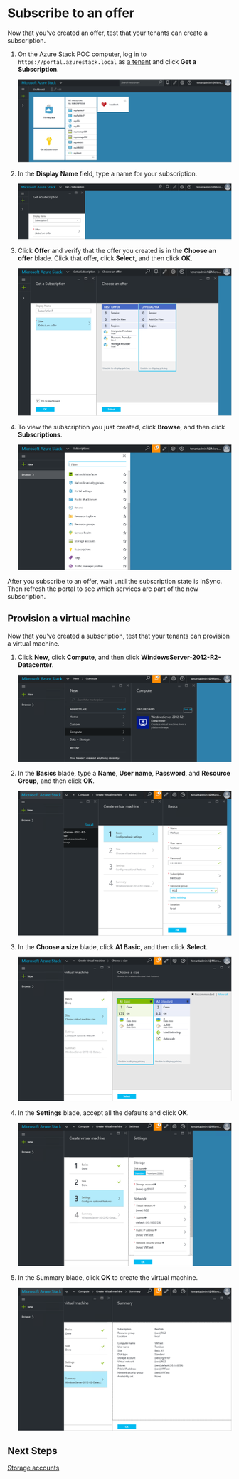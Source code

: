 <properties
    pageTitle="Subscribe to an offer and then provision a VM in Azure Stack (tenant) | Microsoft Azure"
    description="As a tenant, learn how to subscribe to an offer and then provision a VM in Azure Stack."
    services="azure-stack"
    documentationCenter=""
    authors="ErikjeMS"
    manager="v-kiwhit"
    editor=""/>

<tags
    ms.service="azure-stack"
    ms.workload="na"
    ms.tgt_pltfrm="na"
    ms.devlang="na"
    ms.topic="article"
    ms.date="01/29/2016"
    ms.author="erikje"/>

# Subscribe to an offer
Now that you've created an offer, test that your tenants can  create a subscription.

1. On the Azure Stack POC computer, log in to `https://portal.azurestack.local` as [a tenant](azure-stack-connect-azure-stack.md#log-in-as-a-tenant) and click **Get a Subscription**.

   ![](media/azure-stack-subscribe-plan-provision-vm/image1.png)

2. In the **Display Name** field, type a name for your subscription.

   ![](media/azure-stack-subscribe-plan-provision-vm/image2.png)

3. Click **Offer** and verify that the offer you created is in the **Choose an offer** blade. Click that offer, click **Select**, and then click **OK**.  

   ![](media/azure-stack-subscribe-plan-provision-vm/image3.png)

4. To view the subscription you just created, click **Browse**, and then click **Subscriptions**.  

   ![](media/azure-stack-subscribe-plan-provision-vm/image4.png)


After you subscribe to an offer, wait until the subscription state is InSync. Then refresh the portal to see which services are part of the new subscription.

## Provision a virtual machine
Now that you've created a subscription, test that your tenants can provision a virtual machine.

1. Click **New**, click **Compute**, and then click **WindowsServer-2012-R2-Datacenter**.  

   ![](media/azure-stack-subscribe-plan-provision-vm/image5.png)

2. In the **Basics** blade, type a **Name**, **User name**, **Password**, and **Resource Group,** and then click **OK**.  

   ![](media/azure-stack-subscribe-plan-provision-vm/image6.png)

3. In the **Choose a size** blade, click **A1 Basic**, and then click **Select**.  

   ![](media/azure-stack-subscribe-plan-provision-vm/image7.png)

4. In the **Settings** blade, accept all the defaults and click **OK**.  

   ![](media/azure-stack-subscribe-plan-provision-vm/image8.png)

5. In the Summary blade, click **OK** to create the virtual machine.  

   ![](media/azure-stack-subscribe-plan-provision-vm/image9.png)


## Next Steps
[Storage accounts](azure-stack-provision-storage-account.md)


